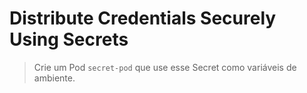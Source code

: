 # Distribute Credentials Securely Using Secrets
> Crie um Pod `secret-pod` que use esse Secret como variáveis de ambiente.
> 